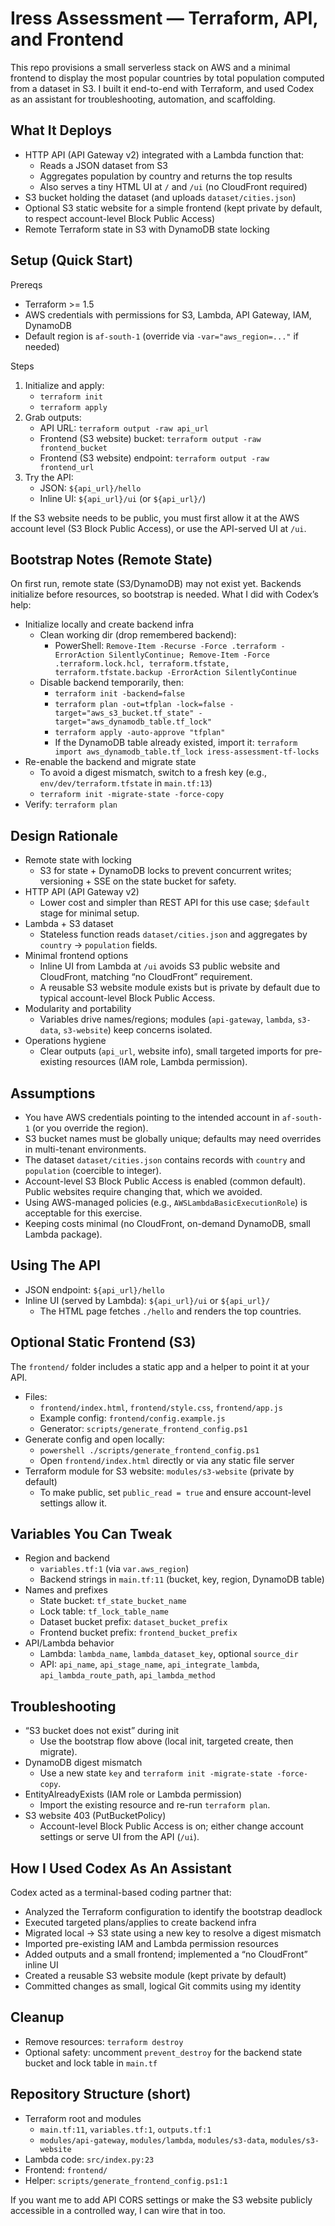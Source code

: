 # Iress Assessment — Terraform, API, and Frontend

This repo provisions a small serverless stack on AWS and a minimal frontend to display the most popular countries by total population computed from a dataset in S3. I built it end-to-end with Terraform, and used Codex as an assistant for troubleshooting, automation, and scaffolding.

## What It Deploys
- HTTP API (API Gateway v2) integrated with a Lambda function that:
  - Reads a JSON dataset from S3
  - Aggregates population by country and returns the top results
  - Also serves a tiny HTML UI at `/` and `/ui` (no CloudFront required)
- S3 bucket holding the dataset (and uploads `dataset/cities.json`)
- Optional S3 static website for a simple frontend (kept private by default, to respect account-level Block Public Access)
- Remote Terraform state in S3 with DynamoDB state locking

## Setup (Quick Start)
Prereqs
- Terraform >= 1.5
- AWS credentials with permissions for S3, Lambda, API Gateway, IAM, DynamoDB
- Default region is `af-south-1` (override via `-var="aws_region=..."` if needed)

Steps
1) Initialize and apply:
   - `terraform init`
   - `terraform apply`
2) Grab outputs:
   - API URL: `terraform output -raw api_url`
   - Frontend (S3 website) bucket: `terraform output -raw frontend_bucket`
   - Frontend (S3 website) endpoint: `terraform output -raw frontend_url`
3) Try the API:
   - JSON: `${api_url}/hello`
   - Inline UI: `${api_url}/ui` (or `${api_url}/`)

If the S3 website needs to be public, you must first allow it at the AWS account level (S3 Block Public Access), or use the API-served UI at `/ui`.

## Bootstrap Notes (Remote State)
On first run, remote state (S3/DynamoDB) may not exist yet. Backends initialize before resources, so bootstrap is needed. What I did with Codex’s help:
- Initialize locally and create backend infra
  - Clean working dir (drop remembered backend):
    - PowerShell: `Remove-Item -Recurse -Force .terraform -ErrorAction SilentlyContinue; Remove-Item -Force .terraform.lock.hcl, terraform.tfstate, terraform.tfstate.backup -ErrorAction SilentlyContinue`
  - Disable backend temporarily, then:
    - `terraform init -backend=false`
    - `terraform plan -out=tfplan -lock=false -target="aws_s3_bucket.tf_state" -target="aws_dynamodb_table.tf_lock"`
    - `terraform apply -auto-approve "tfplan"`
    - If the DynamoDB table already existed, import it: `terraform import aws_dynamodb_table.tf_lock iress-assessment-tf-locks`
- Re-enable the backend and migrate state
  - To avoid a digest mismatch, switch to a fresh key (e.g., `env/dev/terraform.tfstate` in `main.tf:13`)
  - `terraform init -migrate-state -force-copy`
- Verify: `terraform plan`

## Design Rationale
- Remote state with locking
  - S3 for state + DynamoDB locks to prevent concurrent writes; versioning + SSE on the state bucket for safety.
- HTTP API (API Gateway v2)
  - Lower cost and simpler than REST API for this use case; `$default` stage for minimal setup.
- Lambda + S3 dataset
  - Stateless function reads `dataset/cities.json` and aggregates by `country` → `population` fields.
- Minimal frontend options
  - Inline UI from Lambda at `/ui` avoids S3 public website and CloudFront, matching “no CloudFront” requirement.
  - A reusable S3 website module exists but is private by default due to typical account-level Block Public Access.
- Modularity and portability
  - Variables drive names/regions; modules (`api-gateway`, `lambda`, `s3-data`, `s3-website`) keep concerns isolated.
- Operations hygiene
  - Clear outputs (`api_url`, website info), small targeted imports for pre-existing resources (IAM role, Lambda permission).

## Assumptions
- You have AWS credentials pointing to the intended account in `af-south-1` (or you override the region).
- S3 bucket names must be globally unique; defaults may need overrides in multi-tenant environments.
- The dataset `dataset/cities.json` contains records with `country` and `population` (coercible to integer).
- Account-level S3 Block Public Access is enabled (common default). Public websites require changing that, which we avoided.
- Using AWS-managed policies (e.g., `AWSLambdaBasicExecutionRole`) is acceptable for this exercise.
- Keeping costs minimal (no CloudFront, on-demand DynamoDB, small Lambda package).

## Using The API
- JSON endpoint: `${api_url}/hello`
- Inline UI (served by Lambda): `${api_url}/ui` or `${api_url}/`
  - The HTML page fetches `./hello` and renders the top countries.

## Optional Static Frontend (S3)
The `frontend/` folder includes a static app and a helper to point it at your API.

- Files:
  - `frontend/index.html`, `frontend/style.css`, `frontend/app.js`
  - Example config: `frontend/config.example.js`
  - Generator: `scripts/generate_frontend_config.ps1`
- Generate config and open locally:
  - `powershell ./scripts/generate_frontend_config.ps1`
  - Open `frontend/index.html` directly or via any static file server
- Terraform module for S3 website: `modules/s3-website` (private by default)
  - To make public, set `public_read = true` and ensure account-level settings allow it.

## Variables You Can Tweak
- Region and backend
  - `variables.tf:1` (via `var.aws_region`)
  - Backend strings in `main.tf:11` (bucket, key, region, DynamoDB table)
- Names and prefixes
  - State bucket: `tf_state_bucket_name`
  - Lock table: `tf_lock_table_name`
  - Dataset bucket prefix: `dataset_bucket_prefix`
  - Frontend bucket prefix: `frontend_bucket_prefix`
- API/Lambda behavior
  - Lambda: `lambda_name`, `lambda_dataset_key`, optional `source_dir`
  - API: `api_name`, `api_stage_name`, `api_integrate_lambda`, `api_lambda_route_path`, `api_lambda_method`

## Troubleshooting
- “S3 bucket does not exist” during init
  - Use the bootstrap flow above (local init, targeted create, then migrate).
- DynamoDB digest mismatch
  - Use a new state `key` and `terraform init -migrate-state -force-copy`.
- EntityAlreadyExists (IAM role or Lambda permission)
  - Import the existing resource and re-run `terraform plan`.
- S3 website 403 (PutBucketPolicy)
  - Account-level Block Public Access is on; either change account settings or serve UI from the API (`/ui`).

## How I Used Codex As An Assistant
Codex acted as a terminal-based coding partner that:
- Analyzed the Terraform configuration to identify the bootstrap deadlock
- Executed targeted plans/applies to create backend infra
- Migrated local → S3 state using a new key to resolve a digest mismatch
- Imported pre-existing IAM and Lambda permission resources
- Added outputs and a small frontend; implemented a “no CloudFront” inline UI
- Created a reusable S3 website module (kept private by default)
- Committed changes as small, logical Git commits using my identity

## Cleanup
- Remove resources: `terraform destroy`
- Optional safety: uncomment `prevent_destroy` for the backend state bucket and lock table in `main.tf`

## Repository Structure (short)
- Terraform root and modules
  - `main.tf:11`, `variables.tf:1`, `outputs.tf:1`
  - `modules/api-gateway`, `modules/lambda`, `modules/s3-data`, `modules/s3-website`
- Lambda code: `src/index.py:23`
- Frontend: `frontend/`
- Helper: `scripts/generate_frontend_config.ps1:1`

If you want me to add API CORS settings or make the S3 website publicly accessible in a controlled way, I can wire that in too.
